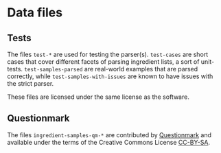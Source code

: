 # Data files

## Tests

The files `test-*` are used for testing the parser(s). `test-cases` are short cases that cover different facets of
parsing ingredient lists, a sort of unit-tests. `test-samples-parsed` are real-world examples that are parsed
correctly, while `test-samples-with-issues` are known to have issues with the strict parser.

These files are licensed under the same license as the software.

## Questionmark

The files `ingredient-samples-qm-*` are contributed by [Questionmark](https://www.thequestionmark.org/) and
available under the terms of the Creative Commons License [CC-BY-SA](https://creativecommons.org/licenses/by-nc/4.0/).
